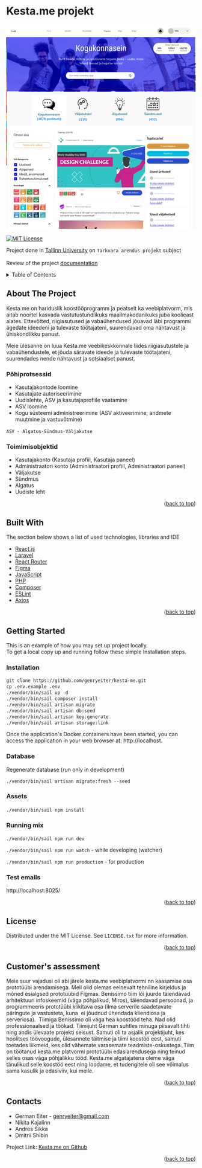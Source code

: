 # Kesta.me projekt

<img src="images/2022-06-20%2014.58.11.jpg"> 

<div id="top"></div>

[![MIT License][license-shield]][license-url]

Project done in <a href="https://www.tlu.ee/">Tallinn University</a> on `Tarkvara arendus projekt` subject
<br/>
<br/>
Review of the project <a href="https://docs.google.com/document/d/1T2djXbGz7ztciZpT6TcvsXttotfo4cGM_bz71SYOqMc/edit?usp=sharing">documentation</a>


<details>
  <summary>Table of Contents</summary>
  <ol>
    <li>
      <a href="##about-the-project">About The Project</a>
      <ul>
        <li><a href="#Põhiprotsessid">Põhiprotsessid</a></li>
        <li><a href="#Põhiprotsessid">Toimimisobjektid</a></li>
      </ul>
    </li>
    <li> 
      <a href="##built-with">Built with</a>
    </li>
    <li>
      <a href="#getting-started">Getting Started</a>
      <ul>
        <li><a href="#installation">Installation</a></li>
        <li><a href="#installation">Database</a></li>
        <li><a href="#installation">Assets</a></li>
        <li><a href="#installation">Running mix</a></li>
        <li><a href="#installation">Test emails</a></li>
      </ul>
    </li>
    <li><a href="#license">License</a></li>
    <li><a href="#contact">Contacts</a></li>
  </ol>
</details>

## About The Project

Kesta.me on hariduslik koostööprogramm ja peatselt ka veebiplatvorm, mis aitab noortel kasvada vastutustundlikuks
maailmakodanikuks juba koolieast alates. Ettevõtted, riigiasutused ja vabaühendused jõuavad läbi programmi ägedate
ideedeni ja tulevaste töötajateni, suurendavad oma nähtavust ja ühiskondlikku panust.

Meie ülesanne on luua Kesta.me veebikeskkonnale liides riigiasutustele ja vabaühendustele, et jõuda säravate ideede ja
tulevaste töötajateni, suurendades nende nähtavust ja sotsiaalset panust.


### Põhiprotsessid

- Kasutajakontode loomine
- Kasutajate autoriseerimine
- Uudislehte, ASV ja kasutajaprofiile vaatamine
- ASV loomine
- Kogu süsteemi administreerimine (ASV aktiveerimine, andmete muutmine ja vastuvõtmine)

`ASV - Algatus-Sündmus-Väljakutse`

### Toimimisobjektid

- Kasutajakonto (Kasutaja profiil, Kasutaja paneel)
- Administraatori konto (Administraatori profiil, Administraatori paneel)
- Väljakutse
- Sündmus
- Algatus
- Uudiste leht

<p align="right">(<a href="#top">back to top</a>)</p>

## Built With

The section below shows a list of used technologies, libraries and IDE

* [React.js](https://reactjs.org/)
* [Laravel](https://laravel.com/)
* [React Router](https://reactrouter.com/)
* [Figma](https://www.figma.com/)
* [JavaScript](https://www.javascript.com/)
* [PHP](https://www.php.net/)
* [Composer](https://getcomposer.org/)
* [ESLint](https://eslint.org/)
* [Axios](https://axios-http.com/docs/intro)

<p align="right">(<a href="#top">back to top</a>)</p>

## Getting Started

This is an example of how you may set up project locally. <br>
To get a local copy up and running follow these simple Installation steps.

### Installation

```
git clone https://github.com/genryeiter/kesta-me.git
cp .env.example .env
./vendor/bin/sail up -d
./vendor/bin/sail composer install
./vendor/bin/sail artisan migrate
./vendor/bin/sail artisan db:seed
./vendor/bin/sail artisan key:generate
./vendor/bin/sail artisan storage:link
```

Once the application's Docker containers have been started, you can access the application in your web browser
at: http://localhost.

### Database

Regenerate database (run only in development)

```
./vendor/bin/sail artisan migrate:fresh --seed
```

### Assets

`./vendor/bin/sail npm install`

### Running mix

`./vendor/bin/sail npm run dev`

`./vendor/bin/sail npm run watch` - while developing (watcher)

`./vendor/bin/sail npm run production` - for production

### Test emails

http://localhost:8025/

<p align="right">(<a href="#top">back to top</a>)</p>

## License

Distributed under the MIT License. See `LICENSE.txt` for more information.

<p align="right">(<a href="#top">back to top</a>)</p>

## Customer's assessment

Meie suur vajadusi oli abi järele kesta.me veebiplatvormi nn kaasamise osa prototüübi arendamisega. Meil olid olemas eelnevalt tehniline kirjeldus ja mõned esialgsed prototüübid Figmas. Benissimo tiim lõi juurde täiendavad arhitektuuri infoskeemid (väga põhjalikud, Miros), täiendavad persoonad, ja programmeeris prototüübi klikitava osa (ilma serverile saadetavate päringute ja vastusteta, kuna  ei jõudnud ühendada kliendiosa ja serveriosa).  Tiimiga Benissimo oli väga hea koostööd teha. Nad olid professionaalsed ja töökad. Tiimijuht German suhtles minuga piisavalt tihti ning andis ülevaate projekti seisust. Samuti oli ta asjalik projektijuht, kes hoolitses töövoogude, ülesannete täitmise ja tiimi koostöö eest, samuti toetades liikmeid, kes olid vähemate varasemate teadmiste-oskustega. Tiim on töötanud kesta.me platvormi prototüübi edasiarendusega ning teinud selles osas väga põhjalikku tööd. Kesta.me algatajatena oleme väga tänulikud selle koostöö eest ning loodame, et tudengitele oli see võimalus sama kasulik ja edasiviiv, kui meile.

<p align="right">(<a href="#top">back to top</a>)</p>

## Contacts

- German Eiter - genryeiter@gmail.com
- Nikita Kajalinn
- Andres Sikka
- Dmitrii Shibin

Project Link: [Kesta.me on Github](https://github.com/genryeiter/kesta-me)

<p align="right">(<a href="#top">back to top</a>)</p>


[license-shield]: https://img.shields.io/github/license/othneildrew/Best-README-Template.svg?style=for-the-badge

[license-url]: https://github.com/genryeiter/kesta-me/blob/main/License.txt

[linkedin-shield]: https://img.shields.io/badge/-LinkedIn-black.svg?style=for-the-badge&logo=linkedin&colorB=555
